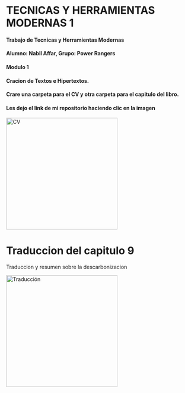 # TECNICAS Y HERRAMIENTAS MODERNAS 1
#### Trabajo de Tecnicas y Herramientas Modernas <br>
#### Alumno: Nabil Affar, Grupo: Power Rangers <br>
#### Modulo 1 <br>
#### Cracion de Textos e Hipertextos. <br>
#### Crare una carpeta para el CV y otra carpeta para el capitulo del libro.

#### Les dejo el link de mi repositorio haciendo clic en la imagen
 <a href="https://feriozziabel.github.io/CV_TyHM_1_2021/CVfinal.pdf">
 <img src="WhatsApp Image 2021-06-23 at 13.54.46.jpeg" alt="CV" width="300px">
  </a>

# Traduccion del capitulo 9
<p> Traduccion y resumen sobre la descarbonizacion </p>
<a href="https://feriozziabel.github.io/CV_TyHM_1_2021/TRADUCCIONFINAL.pdf">
<img src="WhatsApp Image 2021-06-23 at 17.54.28.jpeg" alt="Traducción" width="300px">
 </a>
 
 
